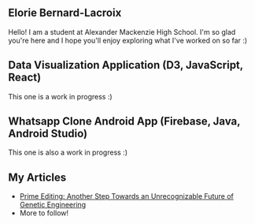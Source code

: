 ## Elorie Bernard-Lacroix

Hello! I am a student at Alexander Mackenzie High School. I'm so glad you're here and I hope you'll enjoy exploring what I've worked on so far :)

## Data Visualization Application (D3, JavaScript, React)
This one is a work in progress :)

## Whatsapp Clone Android App (Firebase, Java, Android Studio)
This one is also a work in progress :)

## My Articles
- [Prime Editing: Another Step Towards an Unrecognizable Future of Genetic Engineering](https://medium.com/@eloriel0310/prime-editing-another-step-towards-an-unrecognizable-future-of-genetic-engineering-fde7b74ab30f)
- More to follow! 
